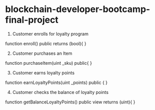 # blockchain-developer-bootcamp-final-project
1. Customer enrolls for loyalty program

function enroll() public returns (bool){
}

2. Customer purchases an Item

function purchaseItem(uint _sku) public{
}

3. Customer earns loyalty points

function earnLoyaltyPoints(uint _points) public {
}

4. Customer checks the balance of loyalty points

function getBalanceLoyaltyPoints() public view
returns (uint){
}